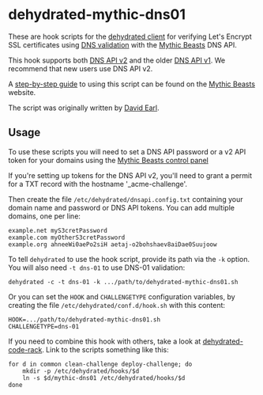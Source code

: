 dehydrated-mythic-dns01
=======================

These are hook scripts for the [dehydrated client](https://github.com/lukas2511/dehydrated)
for verifying Let's Encrypt SSL certificates using 
[DNS validation](https://letsencrypt.github.io/acme-spec/#rfc.section.7.4) with
the [Mythic Beasts](https://www.mythic-beasts.com) DNS API.

This hook supports both [DNS API v2](https://www.mythic-beasts.com/support/api/dnsv2) 
and the older [DNS API v1](https://www.mythic-beasts.com/support/api/dns). We recommend 
that new users use DNS API v2.

A [step-by-step guide](https://www.mythic-beasts.com/support/domains/letsencrypt_dns_01)
to using this script can be found on the [Mythic Beasts](https://www.mythic-beasts.com/)
website.

The script was originally written by [David Earl](https://github.com/davidearl).

Usage
-----

To use these scripts you will need to set a DNS API password or a v2 API token
for your domains using the [Mythic Beasts control panel](https://ctrlpanel.mythic-beasts.com)

If you're setting up tokens for the DNS API v2, you'll need to grant a permit for
a TXT record with the hostname '_acme-challenge'.

Then create the file `/etc/dehydrated/dnsapi.config.txt` containing your domain
name and password or DNS API tokens. You can add multiple domains, one per line:

````
example.net myS3cretPassword
example.com myOtherS3cretPassword
example.org ahneeWi0aePo2siH aetaj-o2bohshaev8aiDae0Suujoow
````

To tell `dehydrated` to use the hook script, provide its path via the `-k`
option. You will also need `-t dns-01` to use DNS-01 validation:

````Shell
dehydrated -c -t dns-01 -k .../path/to/dehydrated-mythic-dns01.sh
````

Or you can set the `HOOK` and `CHALLENGETYPE` configuration variables, by
creating the file `/etc/dehydrated/conf.d/hook.sh` with this content:

````
HOOK=.../path/to/dehydrated-mythic-dns01.sh
CHALLENGETYPE=dns-01
````

If you need to combine this hook with others, take a look at
[dehydrated-code-rack](https://github.com/mythic-beasts/dehydrated-code-rack).
Link to the scripts something like this:

````Shell
for d in common clean-challenge deploy-challenge; do
    mkdir -p /etc/dehydrated/hooks/$d
    ln -s $d/mythic-dns01 /etc/dehydrated/hooks/$d
done
````
